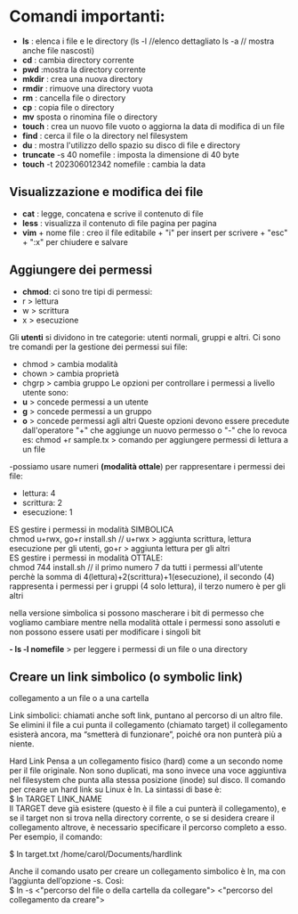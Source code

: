 # Comandi importanti:

- **ls** : elenca i file e le directory
  (ls -l //elenco dettagliato
  ls -a // mostra anche file nascosti)
- **cd** : cambia directory corrente
- **pwd** :mostra la directory corrente
- **mkdir** : crea una nuova directory
- **rmdir** : rimuove una directory vuota
- **rm** : cancella file o directory
- **cp** : copia file o directory
- **mv** sposta o rinomina file o directory
- **touch** : crea un nuovo file vuoto o aggiorna la data di modifica di un file
- **find** : cerca il file o la directory nel filesystem
- **du** : mostra l'utilizzo dello spazio su disco di file e directory
- **truncate** -s 40 nomefile : imposta la dimensione di 40 byte
- **touch** -t 202306012342 nomefile : cambia la data

## Visualizzazione e modifica dei file

- **cat** : legge, concatena e scrive il contenuto di file
- **less** : visualizza il contenuto di file pagina per pagina
- **vim** + nome file : creo il file editabile + "i" per insert per scrivere + "esc" + ":x" per chiudere e salvare

## Aggiungere dei permessi

- **chmod**: ci sono tre tipi di permessi:
- r > lettura
- w > scrittura
- x > esecuzione

Gli **utenti** si dividono in tre categorie: utenti normali, gruppi e altri.
Ci sono tre comandi per la gestione dei permessi sui file:

- chmod > cambia modalità
- chown > cambia proprietà
- chgrp > cambia gruppo
  Le opzioni per controllare i permessi a livello utente sono:
- **u** > concede permessi a un utente
- **g** > concede permessi a un gruppo
- **o** > concede permessi agli altri
  Queste opzioni devono essere precedute dall'operatore "+" che aggiunge un nuovo permesso o "-" che lo revoca
  es: chmod +r sample.tx > comando per aggiungere permessi di lettura a un file

-possiamo usare numeri **(modalità ottale**) per rappresentare i permessi dei file:

- lettura: 4
- scrittura: 2
- esecuzione: 1

ES gestire i permessi in modalità SIMBOLICA  
chmod u+rwx, go+r install.sh // u+rwx > aggiunta scrittura, lettura esecuzione per gli utenti, go+r > aggiunta lettura per gli altri  
ES gestire i permessi in modalità OTTALE:  
chmod 744 install.sh // il primo numero 7 da tutti i permessi all'utente perchè la somma di 4(lettura)+2(scrittura)+1(esecuzione), il secondo (4) rappresenta i permessi per i gruppi (4 solo lettura), il terzo numero è per gli altri

nella versione simbolica si possono mascherare i bit di permesso che vogliamo cambiare mentre nella modalità ottale i permessi sono assoluti e non possono essere usati per modificare i singoli bit

**- ls -l nomefile** > per leggere i permessi di un file o una directory

## Creare un link simbolico (o symbolic link)

collegamento a un file o a una cartella

Link simbolici: chiamati anche soft link, puntano al percorso di un altro file. Se elimini il file a cui punta il collegamento (chiamato target) il collegamento esisterà ancora, ma “smetterà di funzionare”, poiché ora non punterà più a niente.

Hard Link
Pensa a un collegamento fisico (hard) come a un secondo nome per il file originale. Non sono duplicati, ma sono invece una voce aggiuntiva nel filesystem che punta alla stessa posizione (inode) sul disco.
Il comando per creare un hard link su Linux è ln. La sintassi di base è:  
$ ln TARGET LINK_NAME  
Il TARGET deve già esistere (questo è il file a cui punterà il collegamento), e se il target non si trova nella directory corrente, o se si desidera creare il collegamento altrove, è necessario specificare il percorso completo a esso. Per esempio, il comando:

$ ln target.txt /home/carol/Documents/hardlink

Anche il comando usato per creare un collegamento simbolico è ln, ma con l’aggiunta dell’opzione -s. Così:  
$ ln -s <"percorso del file o della cartella da collegare"> <"percorso del collegamento da creare">

